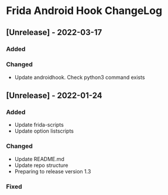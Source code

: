 # Frida Android Hook ChangeLog

## [Unrelease] - 2022-03-17

### Added

### Changed
- Update androidhook. Check python3 command exists

## [Unrelease] - 2022-01-24

### Added
- Update frida-scripts
- Update option listscripts

### Changed
- Update README.md
- Update repo structure
- Preparing to release version 1.3

### Fixed